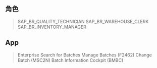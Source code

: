 ## 角色
> SAP_BR_QUALITY_TECHNICIAN
> SAP_BR_WAREHOUSE_CLERK
> SAP_BR_INVENTORY_MANAGER
## App
> Enterprise Search for Batches
> Manage Batches (F2462)
> Change Batch (MSC2N)
> Batch Information Cockpit (BMBC)